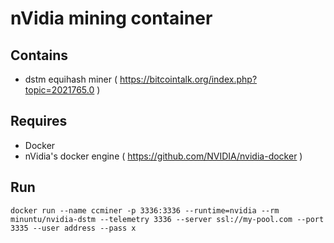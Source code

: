 # nVidia mining container 

## Contains

- dstm equihash miner ( https://bitcointalk.org/index.php?topic=2021765.0 )

## Requires

- Docker
- nVidia's docker engine ( https://github.com/NVIDIA/nvidia-docker )

## Run

```
docker run --name ccminer -p 3336:3336 --runtime=nvidia --rm minuntu/nvidia-dstm --telemetry 3336 --server ssl://my-pool.com --port 3335 --user address --pass x
```
